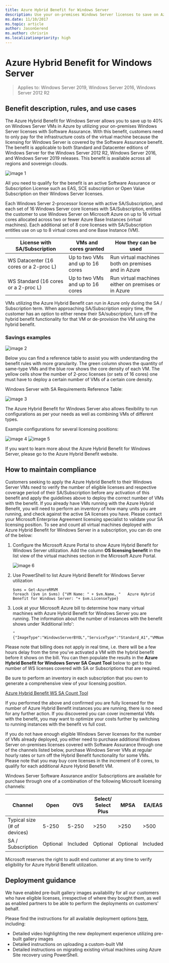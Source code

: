 ```yaml
---
title: Azure Hybrid Benefit for Windows Server
description: Use your on-premises Windows Server licenses to save on Azure VMs
ms.date: 11/10/2017
ms.topic: article
author: JasonGerend
ms.author: chrisrin
ms.localizationpriority: high
---
```


# Azure Hybrid Benefit for Windows Server

>Applies to: Windows Server 2019, Windows Server 2016, Windows Server 2012 R2

## Benefit description, rules, and use cases

The Azure Hybrid Benefit for Windows Server allows you to save up to 40% on Windows Server VMs in Azure by utilizing your on-premises Windows Server licenses with Software Assurance.  With this benefit, customers need to only pay for the infrastructure costs of the virtual machine because the licensing for Windows Server is covered by the Software Assurance benefit.  The benefit is applicable to both Standard and Datacenter editions of Windows Server for the Windows Server 2012 R2, Windows Server 2016, and Windows Server 2019 releases. This benefit is available across all regions and sovereign clouds.

![image 1](media/ahb01.png)

All you need to qualify for the benefit is an active Software Assurance or Subscription License such as EAS, SCE subscription or Open Value Subscription on their Windows Server licenses.

Each Windows Server 2-processor license with active SA/Subscription, and each set of 16 Windows Server core licenses with SA/Subscription, entitles the customer to use Windows Server on Microsoft Azure on up to 16 virtual cores allocated across two or fewer Azure Base Instances (virtual machines). Each additional set of 8 core licenses with SA/Subscription entitles use on up to 8 virtual cores and one Base Instance (VM).

| License with SA/Subscription            | VMs and cores granted            | How they can be used                                |
|-----------------------------------------|----------------------------------|-----------------------------------------------------|
| WS Datacenter (16 cores or a 2-proc L)  | Up to two VMs and up to 16 cores | Run virtual machines both on premises and in Azure  |
| WS Standard (16 cores or a 2-proc L)    | Up to two VMs and up to 16 cores | Run virtual machines either on premises or in Azure |

VMs utilizing the Azure Hybrid Benefit can run in Azure only during the SA / Subscription term. When approaching SA/Subscription expiry time, the customer has an option to either renew their SA/subscription, turn off the hybrid benefit functionality for that VM or de-provision the VM using the hybrid benefit.

### Savings examples

![image 2](media/ahb02.png)

Below you can find a reference table to assist you with understanding the benefit rules with more granularity.
The green column shows the quantity of same-type VMs and the blue row shows the core density of each VM. The yellow cells show the number of 2-proc licenses (or sets of 16 cores) one must have to deploy a certain number of VMs of a certain core density.

Windows Server with SA Requirements Reference Table:

![image 3](media/ahb03.png)

The Azure Hybrid Benefit for Windows Server also allows flexibility to run configurations as per your needs as well as combining VMs of different types.

Example configurations for several licensing positions:

![image 4](media/ahb04.png)
![image 5](media/ahb05.png)


If you want to learn more about the Azure Hybrid Benefit for Windows Server, please go to the Azure Hybrid Benefit website.

## How to maintain compliance

Customers seeking to apply the Azure Hybrid Benefit to their Windows Server VMs need to verify the number of eligible licenses and respective coverage period of their SA/Subscription before any activation of this benefit and apply the guidelines above to deploy the correct number of VMs with the benefit.
If you already have VMs running with the Azure Hybrid Benefit, you will need to perform an inventory of how many units you are running, and check against the active SA licenses you have.  Please contact your Microsoft Enterprise Agreement licensing specialist to validate your SA licensing position.
To see and count all virtual machines deployed with Azure Hybrid Benefit for Windows Server in a subscription, you can do one of the below:

1. Configure the Microsoft Azure Portal to show Azure Hybrid Benefit for Windows Server utilization.
Add the column **OS licensing benefit** in the list view of the virtual machines section in the Microsoft Azure Portal.

    ![image 6](media/ahb06.png)

2.	Use PowerShell to list Azure Hybrid Benefit for Windows Server utilization

    ```
    $vms = Get-AzureRMVM
    foreach ($vm in $vms) {"VM Name: " + $vm.Name, "   Azure Hybrid Benefit for Windows Server: "+ $vm.LicenseType}
    ```

3.	Look at your Microsoft Azure bill to determine how many virtual machines with Azure Hybrid Benefit for Windows Server you are running. The information about the number of instances with the benefit shows under ‘Additional Info':

    ```
    "{"ImageType":"WindowsServerBYOL","ServiceType":"Standard_A1","VMName":"","UsageType":"ComputeHR"}"
    ```

Please note that billing does not apply in real time, i.e. there will be a few hours delay from the time you've activated a VM with the hybrid benefit before it shows on the bill.
You can then populate the results in the **Azure Hybrid Benefit for Windows Server SA Count Tool** below to get to the number of WS licenses covered with SA or Subscriptions that are required.

Be sure to perform an inventory in each subscription that you own to generate a comprehensive view of your licensing position.

[Azure Hybrid Benefit WS SA Count Tool](https://download.microsoft.com/download/7/1/2/712FEFF0-155C-4ABF-96C0-CE4EC4DB0516/Azure_Hybrid_Benefit_Windows_Server_SA_Count_Tool.xlsx)

If you performed the above and confirmed you are fully licensed for the number of Azure Hybrid Benefit instances you are running, there is no need for any further action. If you discovered you can cover incremental VMs with the benefit, you may want to optimize your costs further by switching to running instances with the benefit vs full cost.

If you do not have enough eligible Windows Server licenses for the number of VMs already deployed, you either need to purchase additional Windows Server on-premises licenses covered with Software Assurance through one of the channels listed below, purchase Windows Server VMs at regular hourly rates or turn off the Hybrid Benefit functionality for some VMs. Please note that you may buy core licenses in the increment of 8 cores, to qualify for each additional Azure Hybrid Benefit VM.

Windows Server Software Assurance and/or Subscriptions are available for purchase through one of a combination of the following Microsoft licensing channels:

| Channel                      | Open     | OVS	     | Select/ Select Plus	| MPSA 	     | EA/EAS   |
|------------------------------|----------|----------|-----------------------|-----------|----------|
| Typical size (# of devices)  | 5-250    | 5-250    | >250                  | >250      | >500     |
| SA / Subscription            | Optional | Included | Optional              | Optional  | Included |

Microsoft reserves the right to audit end customer at any time to verify eligibility for Azure Hybrid Benefit utilization.

## Deployment guidance

We have enabled pre-built gallery images availability for all our customers who have eligible licenses, irrespective of where they bought them, as well as enabled partners to be able to perform the deployments on customers' behalf.

Please find the instructions for all available deployment options [here](https://azure.microsoft.com/pricing/hybrid-use-benefit/), including:
-	Detailed video highlighting the new deployment experience utilizing pre-built gallery images
-	Detailed instructions on uploading a custom-built VM
-	Detailed instructions on migrating existing virtual machines using Azure Site recovery using PowerShell.
